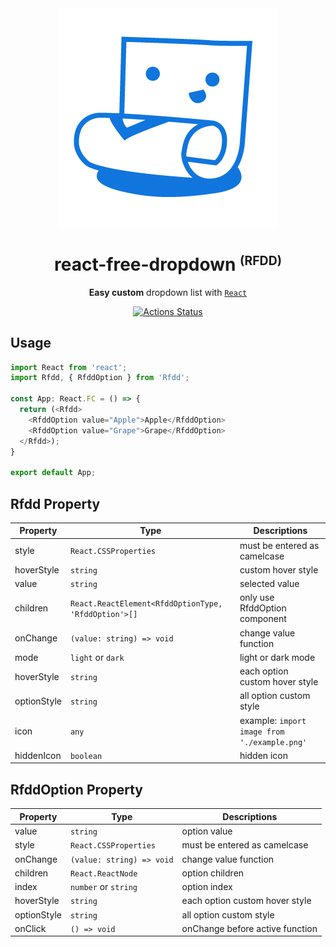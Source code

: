 <div align="center">
  <img src="./public/RFDD_logo.png" alt="react free fropdown logo" />
</div>
<h1 align="center">react-free-dropdown <small><sup>(RFDD)</sup></small></h1>
<div align="center">

**Easy custom** dropdown list with [`React`](https://facebook.github.io/react/)

[![Actions Status](https://github.com/flamingotiger/react-free-dropdown/workflows/react-free-dropdown-ci/badge.svg)](https://github.com/flamingotiger/react-free-dropdown/actions)

</div>

## Usage

```typescript jsx
import React from 'react';
import Rfdd, { RfddOption } from 'Rfdd';

const App: React.FC = () => {
  return (<Rfdd>
    <RfddOption value="Apple">Apple</RfddOption>
    <RfddOption value="Grape">Grape</RfddOption>    
  </Rfdd>);
}

export default App;
```

## Rfdd Property

| Property  | Type | Descriptions |
| ------------- | ------------- | ------------- |
| style  | `React.CSSProperties`  | must be entered as camelcase | 
| hoverStyle | `string` | custom hover style |
| value | `string` | selected value |
| children | `React.ReactElement<RfddOptionType, 'RfddOption'>[]` | only use RfddOption component |
| onChange | `(value: string) => void` | change value function |
| mode | `light` or `dark` | light or dark mode |
| hoverStyle | `string` | each option custom hover style |
| optionStyle | `string` | all option custom style |
| icon | `any` | example: `import image from './example.png'` |
| hiddenIcon | `boolean` | hidden icon | 

## RfddOption Property

| Property  | Type | Descriptions |
| ------------- | ------------- | ------------- |
| value | `string` | option value |
| style  | `React.CSSProperties`  | must be entered as camelcase | 
| onChange | `(value: string) => void` | change value function |
| children | `React.ReactNode` | option children |
| index | `number` or `string` | option index |
| hoverStyle | `string` | each option custom hover style |
| optionStyle | `string` | all option custom style |
| onClick | `() => void` | onChange before active function |
